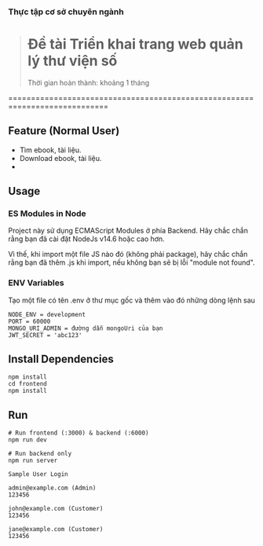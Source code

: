 ### Thực tập cơ sở chuyên ngành

> # Đề tài **Triển khai trang web quản lý thư viện số**
>
> Thời gian hoàn thành: khoảng 1 tháng

============================================================================

## Feature (Normal User)

-   Tìm ebook, tài liệu.
-   Download ebook, tài liệu.
-

## Usage

### ES Modules in Node

Project này sử dụng ECMAScript Modules ở phía Backend. Hãy chắc chắn rằng bạn đã cài đặt NodeJs v14.6 hoặc cao hơn.

Vì thế, khi import một file JS nào đó (không phải package), hãy chắc chắn rằng bạn đã thêm .js khi import, nếu không bạn sẽ bị lỗi "module not found".

### ENV Variables
Tạo một file có tên .env ở thư mục gốc và thêm vào đó những dòng lệnh sau

```
NODE_ENV = development
PORT = 60000
MONGO_URI_ADMIN = đường dẫn mongoUri của bạn
JWT_SECRET = 'abc123'
```

## Install Dependencies
```
npm install
cd frontend
npm install
```

## Run 

```
# Run frontend (:3000) & backend (:6000)
npm run dev

# Run backend only
npm run server
```

```
Sample User Login

admin@example.com (Admin)
123456

john@example.com (Customer)
123456

jane@example.com (Customer)
123456
```
